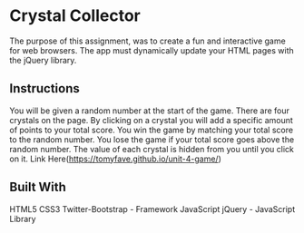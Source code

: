 # Crystal Collector
The purpose of this assignment, was to create a fun and interactive game for web browsers. The app must dynamically update your HTML pages with the jQuery library.

## Instructions
You will be given a random number at the start of the game. There are four crystals on the page. By clicking on a crystal you will add a specific amount of points to your total score. You win the game by matching your total score to the random number. You lose the game if your total score goes above the random number. The value of each crystal is hidden from you until you click on it. Link Here(https://tomyfave.github.io/unit-4-game/)


## Built With
HTML5
CSS3
Twitter-Bootstrap - Framework
JavaScript
jQuery - JavaScript Library
